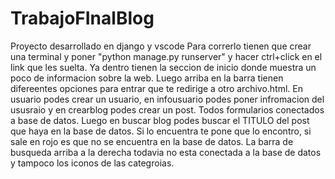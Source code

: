 # TrabajoFInalBlog
Proyecto desarrollado en django y vscode
Para correrlo tienen que crear una terminal y poner "python manage.py runserver" y hacer ctrl+click en el link que les suelta. Ya dentro tienen la seccion de inicio donde muestra un poco de informacion sobre la web. Luego arriba en la barra tienen difereentes opciones para entrar que te redirige a otro archivo.html. En usuario podes crear un usuario, en infousuario podes poner infromacion del ususraio y en crearblog podes crear un post. Todos formularios conectados a base de datos. Luego en buscar blog podes buscar el TITULO del post que haya en la base de datos. Si lo encuentra te pone que lo encontro, si sale en rojo es que no se encuentra en la base de datos. La barra de busqueda arriba a la derecha todavia no esta conectada a la base de datos y tampoco los iconos de las categroias. 
